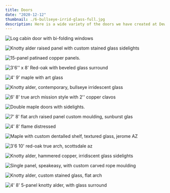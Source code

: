 ```yaml
---
title: Doors
date: "2020-12-12"
thumbnail: ./6-bullseye-irrid-glass-full.jpg
description: Here is a wide variety of the doors we have created at Dewey Door Doctor.
---
```


<div class="kg-card kg-image-card">

![Log cabin door with bi-folding windows](./1-bi-fold-cabin-full.jpg "Log cabin door with bi-folding windows")

</div>

<div class="kg-card kg-image-card">

![Knotty alder raised panel with custom stained glass sidelights](./2-raised-panel-full.jpg "Knotty alder raised panel with custom stained glass sidelights")

</div>

<div class="kg-card kg-image-card">

![15-panel  patinaed copper panels.](./3-15-panel-patina-full.jpg "15-panel  patinaed copper panels.")

</div>

<div class="kg-card kg-image-card">

![3'6'' x 8' Red-oak with beveled glass surround](./4-red-oak-arch-full.jpg "3'6'' x 8' Red-oak with beveled glass surround")

</div>

<div class="kg-card kg-image-card">

![4' 9' maple with art glass](./5-maple-art-glass-full.jpg "4' 9' maple with art glass")

</div>

<div class="kg-card kg-image-card">

![Knotty alder, contemporary, bullseye irridescent glass](./6-bullseye-irrid-glass-full.jpg "Knotty alder, contemporary, bullseye irridescent glass")

</div>

<div class="kg-card kg-image-card">

![6' 8' true arch mission style with 2'' copper clavos](./7-mission-style-arch-full.jpg "6' 8' true arch mission style with 2'' copper clavos")

</div>

<div class="kg-card kg-image-card">

![Double maple doors with sidelights.](./8-double-maple-full.jpg "Double maple doors with sidelights.")

</div>

<div class="kg-card kg-image-card">

![7' 8' flat arch raised panel custom moulding, sunburst glas](./9-flat-arch-suburst-glass-surround-full.jpg "7' 8' flat arch raised panel custom moulding, sunburst glass")

</div>

<div class="kg-card kg-image-card">

![4' 8' flame distressed](./10-flame-distressed-full.jpg "4' 8' flame distressed")

</div>

<div class="kg-card kg-image-card">

![Maple with custom dentalled shelf, textured glass, jerome AZ](./11-maple-dentalled-shelf-full.jpg "Maple with custom dentalled shelf, textured glass, jerome AZ")

</div>

<div class="kg-card kg-image-card">

![3'6 10' red-oak true arch, scottsdale az](./12-red-oak-scottsdale-full.jpg "3'6 10' red-oak true arch, scottsdale az")

</div>

<div class="kg-card kg-image-card">

![Knotty alder, hammered copper, irridiscent glass sidelights](./13-hammered-copper-sidelights-full.jpg "Knotty alder, hammered copper, irridiscent glass sidelights")

</div>

<div class="kg-card kg-image-card">

![Single panel, speakeasy, with custom carved rope moulding](./14-single-panel-speakeasy-rope-full.jpg "Single panel, speakeasy, with custom carved rope moulding")

</div>

<div class="kg-card kg-image-card">

![Knotty alder, custom stained glass, flat arch](./15-stained-glass-arch-full.jpg "Knotty alder, custom stained glass, flat arch")

</div>

<div class="kg-card kg-image-card">

![4' 8' 5-panel knotty alder, with glass surround](./16-5-panel-glass-surround-full.jpg "4' 8' 5-panel knotty alder, with glass surround")

</div>
